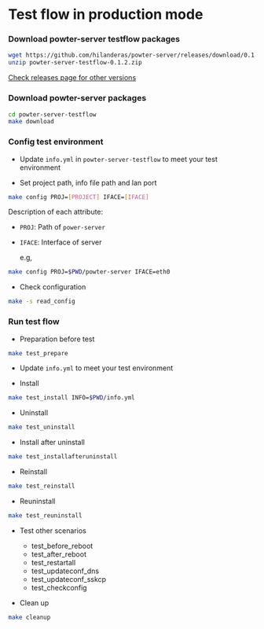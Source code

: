 # Test flow in production mode

###  Download powter-server testflow packages
```bash
wget https://github.com/hilanderas/powter-server/releases/download/0.1.2/powter-server-testflow-0.1.2.zip
unzip powter-server-testflow-0.1.2.zip
```
[Check releases page for other versions](https://github.com/hilanderas/powter-server/releases)

### Download powter-server packages
```bash
cd powter-server-testflow
make download
```

### Config test environment
* Update `info.yml` in `powter-server-testflow` to meet your test environment

* Set project path, info file path and lan port 
```bash
make config PROJ=[PROJECT] IFACE=[IFACE]
```
Description of each attribute:
* `PROJ`: Path of `power-server`
* `IFACE`: Interface of server

	e.g,
```bash
make config PROJ=$PWD/powter-server IFACE=eth0
```

* Check configuration
```bash
make -s read_config
```

### Run test flow

* Preparation before test
```bash
make test_prepare
```
* Update `info.yml` to meet your test environment

* Install
```bash
make test_install INFO=$PWD/info.yml
```

* Uninstall
```bash
make test_uninstall
```

* Install after uninstall
```bash
make test_installafteruninstall
```

* Reinstall
```bash
make test_reinstall
```

* Reuninstall
```bash
make test_reuninstall
```

* Test other scenarios
	* test_before_reboot  
	* test_after_reboot 
	* test_restartall 
	* test_updateconf_dns 
	* test_updateconf_sskcp
	* test_checkconfig

* Clean up
```bash
make cleanup
```
